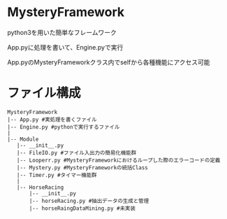 # MysteryFramework
python3を用いた簡単なフレームワーク

App.pyに処理を書いて、Engine.pyで実行

App.pyのMysteryFrameworkクラス内でselfから各種機能にアクセス可能

# ファイル構成
    MysteryFramework
    |-- App.py #実処理を書くファイル
    |-- Engine.py #pythonで実行するファイル
    |
    |-- Module
       |-- __init__.py
       |-- FileIO.py #ファイル入出力の簡易化機能群
       |-- Looperr.py #MysteryFrameworkにおけるループした際のエラーコードの定義
       |-- Mystery.py #MysteryFrameworkの統括Class
       |-- Timer.py #タイマー機能群
       | 
       |-- HorseRacing
           |-- __init__.py
           |-- horseRacing.py #抽出データの生成と管理
           |-- horseRaingDataMining.py #未実装